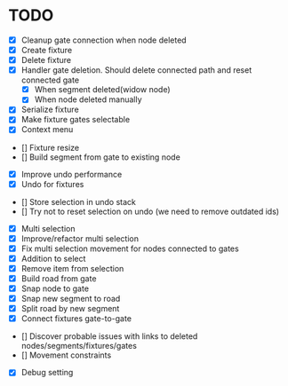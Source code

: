 # TODO

- [x] Cleanup gate connection when node deleted
- [x] Create fixture
- [x] Delete fixture
- [x] Handler gate deletion. Should delete connected path and reset connected gate
  - [x] When segment deleted(widow node)
  - [x] When node deleted manually
- [x] Serialize fixture
- [x] Make fixture gates selectable
- [x] Context menu
- [] Fixture resize
- [] Build segment from gate to existing node
- [x] Improve undo performance
- [x] Undo for fixtures
- [] Store selection in undo stack
- [] Try not to reset selection on undo (we need to remove outdated ids)
- [x] Multi selection
- [x] Improve/refactor multi selection
- [x] Fix multi selection movement for nodes connected to gates
- [x] Addition to select
- [x] Remove item from selection
- [x] Build road from gate
- [x] Snap node to gate
- [x] Snap new segment to road
- [x] Split road by new segment
- [x] Connect fixtures gate-to-gate
- [] Discover probable issues with links to deleted nodes/segments/fixtures/gates
- [] Movement constraints
- [x] Debug setting
